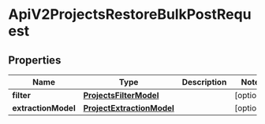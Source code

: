 

# ApiV2ProjectsRestoreBulkPostRequest


## Properties

| Name | Type | Description | Notes |
|------------ | ------------- | ------------- | -------------|
|**filter** | [**ProjectsFilterModel**](ProjectsFilterModel.md) |  |  [optional] |
|**extractionModel** | [**ProjectExtractionModel**](ProjectExtractionModel.md) |  |  [optional] |




